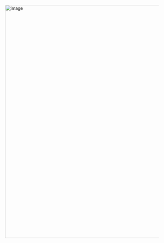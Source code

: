 <img width="1238" height="761" alt="image" src="https://github.com/user-attachments/assets/4399e1dd-15e0-461e-965f-16750575bbe2" />

